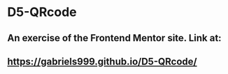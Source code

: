 # D5-QRcode


## An exercise of the Frontend Mentor site. Link at:
## https://gabriels999.github.io/D5-QRcode/
